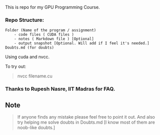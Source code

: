 This is repo for my GPU Programming Course. 

### Repo Structure: 
    Folder (Name of the program / assignment)
        - code files ( CUDA files )
        - notes ( Markdown file ) [Optional]
        - output snapshot [Optional. Will add if I feel it's needed.]
    Doubts.md (for doubts)

Using cuda and nvcc.


To try out:
> nvcc filename.cu 


### Thanks to Rupesh Nasre, IIT Madras for FAQ. 

## Note
> If anyone finds any mistake please feel free to point it out. And also try helping me solve doubts in Doubts.md [I know most of them are noob-like doubts.]
